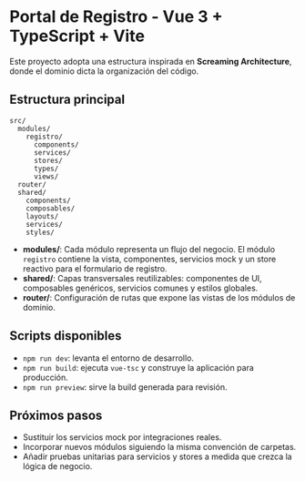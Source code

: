 # Portal de Registro - Vue 3 + TypeScript + Vite

Este proyecto adopta una estructura inspirada en **Screaming Architecture**, donde el dominio dicta la organización del código.

## Estructura principal
```
src/
  modules/
    registro/
      components/
      services/
      stores/
      types/
      views/
  router/
  shared/
    components/
    composables/
    layouts/
    services/
    styles/
```

- **modules/**: Cada módulo representa un flujo del negocio. El módulo `registro` contiene la vista, componentes, servicios mock y un store reactivo para el formulario de registro.
- **shared/**: Capas transversales reutilizables: componentes de UI, composables genéricos, servicios comunes y estilos globales.
- **router/**: Configuración de rutas que expone las vistas de los módulos de dominio.

## Scripts disponibles
- `npm run dev`: levanta el entorno de desarrollo.
- `npm run build`: ejecuta `vue-tsc` y construye la aplicación para producción.
- `npm run preview`: sirve la build generada para revisión.

## Próximos pasos
- Sustituir los servicios mock por integraciones reales.
- Incorporar nuevos módulos siguiendo la misma convención de carpetas.
- Añadir pruebas unitarias para servicios y stores a medida que crezca la lógica de negocio.
